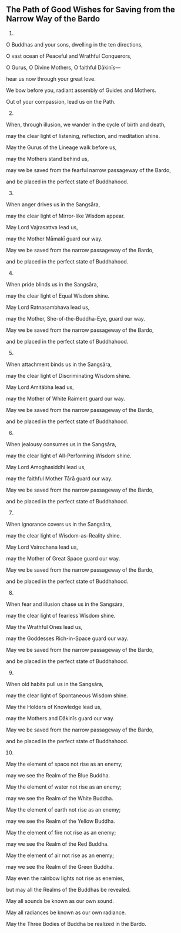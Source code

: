 ## The Path of Good Wishes for Saving from the Narrow Way of the Bardo

1.

O Buddhas and your sons, dwelling in the ten directions,

O vast ocean of Peaceful and Wrathful Conquerors,

O Gurus, O Divine Mothers, O faithful Dākinīs—

hear us now through your great love.

We bow before you, radiant assembly of Guides and Mothers.

Out of your compassion, lead us on the Path.

2.

When, through illusion, we wander in the cycle of birth and death,

may the clear light of listening, reflection, and meditation shine.

May the Gurus of the Lineage walk before us,

may the Mothers stand behind us,

may we be saved from the fearful narrow passageway of the Bardo,

and be placed in the perfect state of Buddhahood.

3.

When anger drives us in the Sangsāra,

may the clear light of Mirror-like Wisdom appear.

May Lord Vajrasattva lead us,

may the Mother Māmakī guard our way.

May we be saved from the narrow passageway of the Bardo,

and be placed in the perfect state of Buddhahood.

4.

When pride blinds us in the Sangsāra,

may the clear light of Equal Wisdom shine.

May Lord Ratnasambhava lead us,

may the Mother, She-of-the-Buddha-Eye, guard our way.

May we be saved from the narrow passageway of the Bardo,

and be placed in the perfect state of Buddhahood.

5.

When attachment binds us in the Sangsāra,

may the clear light of Discriminating Wisdom shine.

May Lord Amitābha lead us,

may the Mother of White Raiment guard our way.

May we be saved from the narrow passageway of the Bardo,

and be placed in the perfect state of Buddhahood.

6.

When jealousy consumes us in the Sangsāra,

may the clear light of All-Performing Wisdom shine.

May Lord Amoghasiddhi lead us,

may the faithful Mother Tārā guard our way.

May we be saved from the narrow passageway of the Bardo,

and be placed in the perfect state of Buddhahood.

7.

When ignorance covers us in the Sangsāra,

may the clear light of Wisdom-as-Reality shine.

May Lord Vairochana lead us,

may the Mother of Great Space guard our way.

May we be saved from the narrow passageway of the Bardo,

and be placed in the perfect state of Buddhahood.

8.

When fear and illusion chase us in the Sangsāra,

may the clear light of fearless Wisdom shine.

May the Wrathful Ones lead us,

may the Goddesses Rich-in-Space guard our way.

May we be saved from the narrow passageway of the Bardo,

and be placed in the perfect state of Buddhahood.

9.

When old habits pull us in the Sangsāra,

may the clear light of Spontaneous Wisdom shine.

May the Holders of Knowledge lead us,

may the Mothers and Dākinīs guard our way.

May we be saved from the narrow passageway of the Bardo,

and be placed in the perfect state of Buddhahood.

10.

May the element of space not rise as an enemy;

may we see the Realm of the Blue Buddha.

May the element of water not rise as an enemy;

may we see the Realm of the White Buddha.

May the element of earth not rise as an enemy;

may we see the Realm of the Yellow Buddha.

May the element of fire not rise as an enemy;

may we see the Realm of the Red Buddha.

May the element of air not rise as an enemy;

may we see the Realm of the Green Buddha.

May even the rainbow lights not rise as enemies,

but may all the Realms of the Buddhas be revealed.

May all sounds be known as our own sound.

May all radiances be known as our own radiance.

May the Three Bodies of Buddha be realized in the Bardo.
